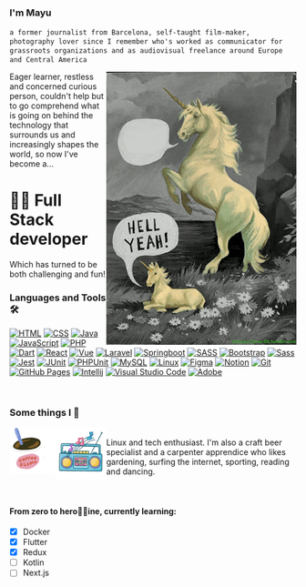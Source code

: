 ### I'm Mayu 

```
a former journalist from Barcelona, self-taught film-maker, photography lover since I remember who's worked as communicator for grassroots organizations and as audiovisual freelance around Europe and Central America
```
<img src="img/hellyeah.gif" align="right" margin-left="25px">


Eager learner, restless and concerned curious person, couldn't help but to go comprehend what is going on behind the technology that surrounds us and increasingly shapes the world, so now I've become a...

#  👩‍💻 Full Stack developer
Which has turned to be both challenging and fun!


### Languages and Tools 🛠️
<p align="left">
  <a href="https://github.com/search?q=user%3ADenverCoder1+language%3Ahtml"><img alt="HTML" src="https://img.shields.io/badge/HTML-E34F26.svg?logo=html5&logoColor=white"></a>
  <a href="https://github.com/search?q=user%3ADenverCoder1+language%3Acss"><img alt="CSS" src="https://img.shields.io/badge/CSS-1572B6.svg?logo=css3&logoColor=white"></a>
      <a href="https://github.com/search?q=user%3ADenverCoder1+language%3Ajava"><img alt="Java" src="https://img.shields.io/badge/Java-007396.svg?logo=java&logoColor=white"></a>
      <a href="https://github.com/search?q=user%3ADenverCoder1+language%3Ajavascript"><img alt="JavaScript" src="https://img.shields.io/badge/JavaScript-F7DF1E.svg?logo=javascript&logoColor=black"></a>
    <a href="https://github.com/search?q=user%3ADenverCoder1+language%3Aphp"><img alt="PHP" src="https://img.shields.io/badge/PHP-777BB4.svg?logo=php&logoColor=white"></a>
   <a href=""><img alt="Dart" src="https://img.shields.io/badge/Dart-0175C2?style=for-the-badge&logo=dart&logoColor=white"></a>
   <a href="#"><img alt="React" src="https://img.shields.io/badge/React-20232a.svg?logo=react&logoColor=%2361DAFB"></a>
   <a href="#"><img alt="Vue" src="https://img.shields.io/badge/-Vue-4fc08d?style=flat&logo=vuedotjs&logoColor=fff"></a>
   <a href="#"><img alt="Laravel" src="https://img.shields.io/badge/laravel-%23FF2D20.svg?style=flat&logo=laravel&logoColor=white"></a>  
   <a href="#"><img alt="Springboot" src="https://img.shields.io/badge/spring-%236DB33F.svg?style=flat&logo=spring&logoColor=white"></a>  
  <a href="https://github.com/search?q=user%3ADenverCoder1+language%3Asass"><img alt="SASS" src="https://img.shields.io/badge/Sass-hotpink.svg?logo=SASS&logoColor=white"></a>
  <a href="#"><img alt="Bootstrap" src="https://img.shields.io/badge/Bootstrap-7952B3.svg?logo=bootstrap&logoColor=white"></a>
  <a href="#"><img alt="Sass" src="https://img.shields.io/badge/Sass-CC6699?style=for-the-badge&logo=sass&logoColor=white"></a>
  <a href="#"><img alt="Jest" src="https://img.shields.io/badge/Jest-C21325.svg?logo=jest&logoColor=white"></a>
  <a href="#"><img alt="JUnit" src="https://custom-icon-badges.herokuapp.com/badge/JUnit-25A162.svg?logo=check-circle&logoColor=white"></a>
  <a href="#"><img alt="PHPUnit" src="https://custom-icon-badges.herokuapp.com/badge/PHPUnit-366488.svg?logo=test-tube&logoColor=white"></a>
  <a href="#"><img alt="MySQL" src="https://img.shields.io/badge/MySQL-00f.svg?logo=mysql&logoColor=white"></a>
  <a href="#"><img alt="Linux" src="https://img.shields.io/badge/-Linux-grey?logo=linux"></a>
    <a href="#"><img alt="Figma" src="https://img.shields.io/badge/figma-%23F24E1E.svg?style=flat&logo=figma&logoColor=white"></a>
  <a href="#"><img alt="Notion" src="https://img.shields.io/badge/Notion-010101.svg?logo=notion&logoColor=white"></a>
  <a href="#"><img alt="Git" src="https://img.shields.io/badge/Git-F05033.svg?logo=git&logoColor=white"></a>
  <a href="#"><img alt="GitHub Pages" src="https://img.shields.io/badge/GitHub%20Pages-327FC7.svg?logo=github&logoColor=white"></a>
    <a href="#"><img alt="Intellij" src="https://img.shields.io/badge/IntelliJIDEA-000000.svg?style=flat&logo=intellij-idea&logoColor=white"></a>
  <a href="#"><img alt="Visual Studio Code" src="https://img.shields.io/badge/Visual%20Studio%20Code-0078d7.svg?logo=visual-studio-code&logoColor=white"></a>
  <a href="#"><img alt="Adobe" src="https://img.shields.io/badge/Adobe-FF0000.svg?logo=adobe&logoColor=white"></a>
</p>

</br> 

### Some things I  💜
<img src="img/coffe.gif" align="left" width="80" height="80">
<img src="img/music.gif" align="left" width="90" height="90">
</br>
<a> Linux and tech enthusiast. I'm also a craft beer specialist and a carpenter apprendice who likes gardening, surfing the internet, sporting, reading and dancing.</a>
</br>
</br>
</br>

#### From zero to hero🦸‍♀️ine, currently learning:
- [x] Docker
- [x] Flutter
- [x] Redux
- [ ] Kotlin
- [ ] Next.js
